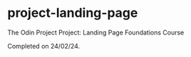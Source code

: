 # project-landing-page

The Odin Project
Project: Landing Page
Foundations Course

Completed on 24/02/24.
